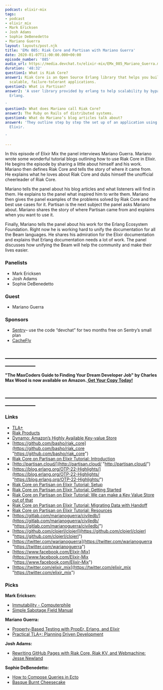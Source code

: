 ```yaml
---
podcast: elixir-mix
tags:
- podcast
- elixir_mix
- Mark Ericksen
- Josh Adams
- Sophie DeBenedetto
- Mariano Guerra
layout: layouts/post.njk
title: 'EMx 085: Riak Core and Partisan with Mariano Guerra'
date: 2020-01-07T11:00:00.000+00:00
episode_number: '085'
audio_url: https://media.devchat.tv/elixir-mix/EMx_085_Mariano_Guerra.mp3
duration: '48:32'
question1: What is Riak Core?
answer1: Riak Core is an Open Source Erlang library that helps you build distributed,
  scalable, failure-tolerant applications.
question2: What is Partisan?
answer2: 'A user library provided by erlang to help scalability by bypassing Distributed
  Erlang.

'
question3: What does Mariano call Riak Core?
answer3: The Ruby on Rails of distributed systems.
question4: What do Mariano’s blog articles talk about?
answer4: 'They outline step by step the set up of an application using Riak Core in
  Elixir.

'

---
```

In this episode of Elixir Mix the panel interviews Mariano Guerra. Mariano wrote some wonderful tutorial blogs outlining how to use Riak Core in Elixir. He begins the episode by sharing a little about himself and his work. Mariano then defines Riak Core and tells the story of where it came from. He explains what he loves about Riak Core and dubs himself the unofficial cheerleader of Riak Core.

Mariano tells the panel about his blog articles and what listeners will find in them. He explains to the panel what inspired him to write them. Mariano then gives the panel examples of the problems solved by Riak Core and the best use cases for it. Partisan is the next subject the panel asks Mariano about. Mariano shares the story of where Partisan came from and explains when you want to use it.

Finally, Mariano tells the panel about his work for the Erlang Ecosystem Foundation. Right now he is working hard to unify the documentation for all the Beam languages. He shares his admiration for the Elixir documentation and explains that Erlang documentation needs a lot of work. The panel discusses how unifying the Beam will help the community and make their lives easier.

### **Panelists**

* Mark Ericksen
* Josh Adams
* Sophie DeBenedetto

### **Guest**

* Mariano Guerra

### **Sponsors**

* [Sentry](http://sentry.io/)– use the code “devchat” for two months free on Sentry’s small plan
* [CacheFly](https://www.cachefly.com/)

## **____________________________________________________________**

**"The MaxCoders Guide to Finding Your Dream Developer Job" by Charles Max Wood is now available on Amazon.**[ **Get Your Copy Today!**](https://www.amazon.com/gp/product/B081MBL5C9/ref=as_li_ss_tl?ie=UTF8&linkCode=sl1&tag=devchattv-20&linkId=9d61363241636e2546ef46abba198746&language=en_US)

## **____________________________________________________________**

### **Links**

* [TLA+](https://lamport.azurewebsites.net/tla/tla.html)
* [Riak Products](https://riak.com/products/#riak)
* [Dynamo: Amazon’s Highly Available Key-value Store](https://www.allthingsdistributed.com/files/amazon-dynamo-sosp2007.pdf)
* [https://github.com/basho/riak_core](https://github.com/basho/riak_core "https://github.com/basho/riak_core")
* [Riak Core on Partisan on Elixir Tutorial: Introduction](http://marianoguerra.org/posts/riak-core-on-partisan-on-elixir-tutorial-introduction.html)
* [http://partisan.cloud/](http://partisan.cloud/ "http://partisan.cloud/")
* [https://blog.erlang.org/OTP-22-Highlights/](https://blog.erlang.org/OTP-22-Highlights/ "https://blog.erlang.org/OTP-22-Highlights/")
* [Riak Core on Partisan on Elixir Tutorial: Setup](http://marianoguerra.org/posts/riak-core-on-partisan-on-elixir-tutorial-setup.html)
* [Riak Core on Partisan on Elixir Tutorial: Getting Started](http://marianoguerra.org/posts/riak-core-on-partisan-on-elixir-tutorial-getting-started.html)
* [Riak Core on Partisan on Elixir Tutorial: We can make a Key Value Store out of that](http://marianoguerra.org/posts/riak-core-on-partisan-on-elixir-tutorial-we-can-make-a-key-value-store-out-of-that.html)
* [Riak Core on Partisan on Elixir Tutorial: Migrating Data with Handoff](http://marianoguerra.org/posts/riak-core-on-partisan-on-elixir-tutorial-handoff.html)
* [Riak Core on Partisan on Elixir Tutorial: Resources](http://marianoguerra.org/posts/riak-core-on-partisan-on-elixir-tutorial-resources.html)
* [https://gitlab.com/marianoguerra/civiledb/](https://gitlab.com/marianoguerra/civiledb/ "https://gitlab.com/marianoguerra/civiledb/")
* [https://github.com/clojerl/clojerl](https://github.com/clojerl/clojerl "https://github.com/clojerl/clojerl")
* [https://twitter.com/warianoguerra](https://twitter.com/warianoguerra "https://twitter.com/warianoguerra")
* [https://www.facebook.com/Elixir-Mix](https://www.facebook.com/Elixir-Mix "https://www.facebook.com/Elixir-Mix")
* [https://twitter.com/elixir_mix](https://twitter.com/elixir_mix "https://twitter.com/elixir_mix")

### **Picks**

**Mark Ericksen:**

* [Immutability - Computerphile](https://www.youtube.com/watch?v=8Sf6ToPNiA4)
* [Simple Sabotage Field Manual](https://www.cia.gov/news-information/featured-story-archive/2012-featured-story-archive/CleanedUOSSSimpleSabotage_sm.pdf)

**Mariano Guerra:**

* [Property-Based Testing with PropEr, Erlang, and Elixir](https://pragprog.com/book/fhproper/property-based-testing-with-proper-erlang-and-elixir)
* [Practical TLA+: Planning Driven Development](https://www.amazon.com/Practical-TLA-Planning-Driven-Development/dp/1484238281)

**Josh Adams:**

* [Rewriting GitHub Pages with Riak Core, Riak KV, and Webmachine: Jesse Newland](https://www.youtube.com/watch?v=CIQnleQPtZA)

**Sophie DeBenedetto:**

* [How to Compose Queries in Ecto](https://medium.com/flatiron-labs/how-to-compose-queries-in-ecto-b71311729dac)
* [Basque Burnt Cheesecake](https://www.bonappetit.com/recipe/basque-burnt-cheesecake)